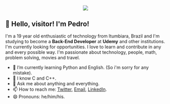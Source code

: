 <h1 align="center">
  <img src="https://ppl.pt/sites/default/files/blog/vry50.gif" />
</h1>

## 👋 Hello, visitor! I'm Pedro!



I'm a 19 year old enthusiastic of technology from Itumbiara, Brazil and I'm studying to become a **Back-End Developer** at **Udemy** and other institutions. I'm currently looking for opportunities. I love to learn and contribute in any and every possible way. I'm passionate about technology, people, math, problem solving, movies and travel.

- 🌱 I’m currently learning Python and English. (So i'm sorry for any mistake).
- 📖 I know C and C++.
- 💬 Ask me about anything and everything.
- 📫 How to reach me: [Twitter](https://twitter.com/oPedro0901), [Email](0901dantaspedro@gmail.com), [LinkedIn](https://www.linkedin.com/in/pedro-paulo-dantas-costa/).
- 😄 Pronouns: he/him/his.

<!---
Pedro0901/Pedro0901 is a ✨ special ✨ repository because its `README.md` (this file) appears on your GitHub profile.
You can click the Preview link to take a look at your changes.
--->
